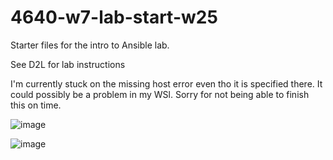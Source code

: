 # 4640-w7-lab-start-w25

Starter files for the intro to Ansible lab.

See D2L for lab instructions

I'm currently stuck on the missing host error even tho it is specified there. It could possibly be a problem in my WSl. Sorry for not being able to finish this on time.

![image](https://github.com/user-attachments/assets/ae946ac1-df71-4be0-b28e-5d3a1dc488bd)

![image](https://github.com/user-attachments/assets/8570637c-7edd-49cc-8624-a58445179c5a)
